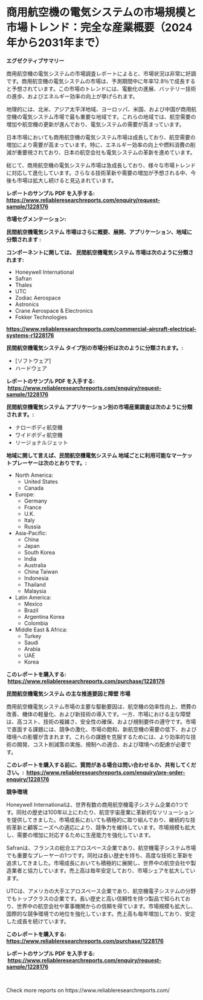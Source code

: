 <p><h1>商用航空機の電気システムの市場規模と市場トレンド：完全な産業概要（2024年から2031年まで）</h1></p><p><strong>エグゼクティブサマリー</strong></p>
<p><p>商用航空機の電気システムの市場調査レポートによると、市場状況は非常に好調です。商用航空機の電気システムの市場は、予測期間中に年率12.8％で成長すると予想されています。この市場のトレンドには、電動化の進展、バッテリー技術の進歩、およびエネルギー効率の向上が挙げられます。</p><p>地理的には、北米、アジア太平洋地域、ヨーロッパ、米国、および中国が商用航空機の電気システム市場で最も重要な地域です。これらの地域では、航空需要の増加や航空機の更新が進んでおり、電気システムの需要が高まっています。</p><p>日本市場においても商用航空機の電気システム市場は成長しており、航空需要の増加により需要が高まっています。特に、エネルギー効率の向上や燃料消費の削減が重要視されており、日本の航空会社も電気システムの革新を進めています。</p><p>総じて、商用航空機の電気システム市場は急成長しており、様々な市場トレンドに対応して進化しています。さらなる技術革新や需要の増加が予想される中、今後も市場は拡大し続けると見込まれています。</p></p>
<p><strong>レポートのサンプル PDF を入手する: <a href="https://www.reliableresearchreports.com/enquiry/request-sample/1228176">https://www.reliableresearchreports.com/enquiry/request-sample/1228176</a></strong></p>
<p><strong>市場セグメンテーション:</strong></p>
<p><strong> 民間航空機電気システム 市場はさらに概要、展開、アプリケーション、地域に分類されます :</strong></p>
<p><strong>コンポーネントに関しては、 民間航空機電気システム 市場は次のように分類されます: &nbsp;</strong></p>
<p><ul><li>Honeywell International</li><li>Safran</li><li>Thales</li><li>UTC</li><li>Zodiac Aerospace</li><li>Astronics</li><li>Crane Aerospace & Electronics</li><li>Fokker Technologies</li></ul></p>
<p><strong><a href="https://www.reliableresearchreports.com/commercial-aircraft-electrical-systems-r1228176">https://www.reliableresearchreports.com/commercial-aircraft-electrical-systems-r1228176</a></strong></p>
<p><strong> 民間航空機電気システム タイプ別の市場分析は次のように分類されます。:</strong></p>
<p><ul><li>[ソフトウェア]</li><li>ハードウェア</li></ul></p>
<p><strong>レポートのサンプル PDF を入手する: &nbsp;<a href="https://www.reliableresearchreports.com/enquiry/request-sample/1228176">https://www.reliableresearchreports.com/enquiry/request-sample/1228176</a></strong></p>
<p><strong> 民間航空機電気システム アプリケーション別の市場産業調査は次のように分類されます。:</strong></p>
<p><ul><li>ナローボディ航空機</li><li>ワイドボディ航空機</li><li>リージョナルジェット</li></ul></p>
<p><strong>地域に関して言えば、民間航空機電気システム 地域ごとに利用可能なマーケットプレーヤーは次のとおりです。:</strong></p>
<p><ul>
    <li>
        North America:
        <ul>
            <li>United States</li>
            <li>Canada</li>
        </ul>
    </li>
    <li>
        Europe:
        <ul>
            <li>Germany</li>
            <li>France</li>
            <li>U.K.</li>
            <li>Italy</li>
            <li>Russia</li>
        </ul>
    </li>
    <li>
        Asia-Pacific:
        <ul>
            <li>China</li>
            <li>Japan</li>
            <li>South Korea</li>
            <li>India</li>
            <li>Australia</li>
            <li>China Taiwan</li>
            <li>Indonesia</li>
            <li>Thailand</li>
            <li>Malaysia</li>
        </ul>
    </li>
    <li>
        Latin America:
        <ul>
            <li>Mexico</li>
            <li>Brazil</li>
            <li>Argentina Korea</li>
            <li>Colombia</li>
        </ul>
    </li>
    <li>
        Middle East & Africa:
        <ul>
            <li>Turkey</li>
            <li>Saudi</li>
            <li>Arabia</li>
            <li>UAE</li>
            <li>Korea</li>
        </ul>
    </li>
    </ul></p>
<p><strong>このレポートを購入する: &nbsp;<a href="https://www.reliableresearchreports.com/purchase/1228176">https://www.reliableresearchreports.com/purchase/1228176</a></strong></p>
<p><strong>民間航空機電気システム の主な推進要因と障壁 市場</strong></p>
<p><p>商用航空機電気システム市場の主要な駆動要因は、航空機の効率性向上、燃費の改善、機体の軽量化、および新技術の導入です。一方、市場における主な障壁は、高コスト、技術の複雑さ、安全性の確保、および規制要件の遵守です。市場で直面する課題には、競争の激化、市場の飽和、新航空機の需要の低下、および環境への影響が含まれます。これらの課題を克服するためには、より効率的な技術の開発、コスト削減策の実施、規制への適合、および環境への配慮が必要です。</p></p>
<p><strong>このレポートを購入する前に、質問がある場合は問い合わせるか、共有してください。:&nbsp; <a href="https://www.reliableresearchreports.com/enquiry/pre-order-enquiry/1228176">https://www.reliableresearchreports.com/enquiry/pre-order-enquiry/1228176</a></strong></p>
<p><strong>競争環境</strong></p>
<p><p>Honeywell Internationalは、世界有数の商用航空機電子システム企業の1つです。同社の歴史は100年以上にわたり、航空宇宙産業に革新的なソリューションを提供してきました。市場成長においても積極的に取り組んでおり、継続的な技術革新と顧客ニーズへの適応により、競争力を維持しています。市場規模も拡大し、需要の増加に対応するために生産能力を強化しています。</p><p>Safranは、フランスの総合エアロスペース企業であり、航空機電子システム市場でも重要なプレーヤーの1つです。同社は長い歴史を持ち、高度な技術と革新を追求してきました。市場成長においても積極的に展開し、世界中の航空会社や製造業者と協力しています。売上高は毎年安定しており、市場シェアを拡大しています。</p><p>UTCは、アメリカの大手エアロスペース企業であり、航空機電子システムの分野でもトップクラスの企業です。長い歴史と高い信頼性を持つ製品で知られており、世界中の航空会社や軍事機関からの信頼を得ています。市場規模も拡大し、国際的な競争環境での地位を強化しています。売上高も毎年増加しており、安定した成長を続けています。</p></p>
<p><strong>このレポートを購入する: &nbsp; <a href="https://www.reliableresearchreports.com/purchase/1228176">https://www.reliableresearchreports.com/purchase/1228176</a></strong></p>
<p><strong>レポートのサンプル PDF を入手する: &nbsp;<a href="https://www.reliableresearchreports.com/enquiry/request-sample/1228176">https://www.reliableresearchreports.com/enquiry/request-sample/1228176</a></strong><strong></strong></p>
<p>&nbsp;</p>
<p>Check more reports on https://www.reliableresearchreports.com/</p>